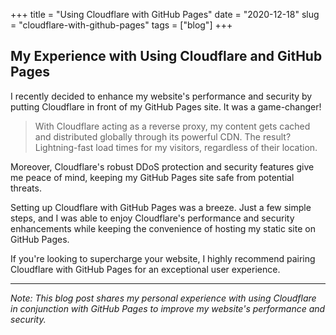 +++
title = "Using Cloudflare with GitHub Pages"
date = "2020-12-18"
slug = "cloudflare-with-github-pages"
tags = ["blog"]
+++

## My Experience with Using Cloudflare and GitHub Pages

I recently decided to enhance my website's performance and security by putting Cloudflare in front of my GitHub Pages site. It was a game-changer!

> With Cloudflare acting as a reverse proxy, my content gets cached and distributed globally through its powerful CDN. The result? Lightning-fast load times for my visitors, regardless of their location.

Moreover, Cloudflare's robust DDoS protection and security features give me peace of mind, keeping my GitHub Pages site safe from potential threats.

Setting up Cloudflare with GitHub Pages was a breeze. Just a few simple steps, and I was able to enjoy Cloudflare's performance and security enhancements while keeping the convenience of hosting my static site on GitHub Pages.

If you're looking to supercharge your website, I highly recommend pairing Cloudflare with GitHub Pages for an exceptional user experience.

---
*Note: This blog post shares my personal experience with using Cloudflare in conjunction with GitHub Pages to improve my website's performance and security.*
